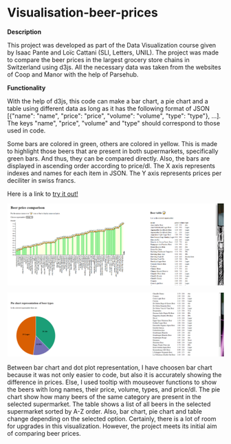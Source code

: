 # Visualisation-beer-prices

**Description**

This project was developed as part of the Data Visualization course given by Isaac Pante and Loïc Cattani (SLI, Letters, UNIL). The project was made to compare the beer prices in the largest grocery store chains in Switzerland using d3js. All the necessary data was taken from the websites of Coop and Manor with the help of Parsehub.

**Functionality**

With the help of d3js, this code can make a bar chart, a pie chart and a table using different data as long as it has the following format of JSON [{"name": "name", "price": "price", "volume": "volume", "type": "type"}, ...]. The keys "name", "price", "volume" and "type" should correspond to those used in code. 

Some bars are colored in green, others are colored in yellow. This is made to highlight those beers that are present in both supermarkets, specifically green bars. And thus, they can be compared directly. Also, the bars are displayed in ascending order according to price/dl. The X axis represents indexes and names for each item in JSON. The Y axis represents prices per deciliter in swiss francs. 

Here is a link to [try it out!](https://andrei-ctrl.github.io/Visualisation-beer-prices/)

![DVS.PNG](viz1.PNG)

![DVS2.PNG](viz2.PNG)

Between bar chart and dot plot representation, I have choosen bar chart because it was not only easier to code, but also it is accurately showing the difference in prices. Else, I used tooltip with mouseover functions to show the beers with long names, their price, volume, types, and price/dl. The pie chart show how many beers of the same category are present in the selected supermarket. The table shows a list of all beers in the selected supermarket sorted by A-Z order. Also, bar chart, pie chart and table change depending on the selected option. Certainly, there is a lot of room for upgrades in this visualization. However, the project meets its initial aim of comparing beer prices. 







